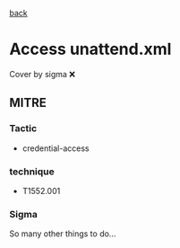 [back](../index.md)
# Access unattend.xml
Cover by sigma :x: 

## MITRE
### Tactic
  - credential-access

### technique
  - T1552.001

### Sigma

 So many other things to do...